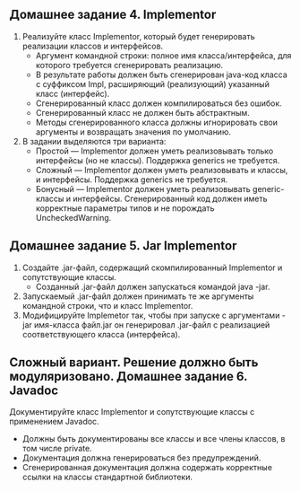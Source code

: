 Домашнее задание 4. Implementor
----
1. Реализуйте класс Implementor, который будет генерировать реализации классов и интерфейсов.
   * Аргумент командной строки: полное имя класса/интерфейса, для которого требуется сгенерировать реализацию.
   * В результате работы должен быть сгенерирован java-код класса с суффиксом Impl, расширяющий (реализующий) указанный класс (интерфейс).
   * Сгенерированный класс должен компилироваться без ошибок.
   * Сгенерированный класс не должен быть абстрактным.
   * Методы сгенерированного класса должны игнорировать свои аргументы и возвращать значения по умолчанию.
2. В задании выделяются три варианта:
   * Простой — Implementor должен уметь реализовывать только интерфейсы (но не классы). Поддержка generics не требуется.
   * Сложный — Implementor должен уметь реализовывать и классы, и интерфейсы. Поддержка generics не требуется.
   * Бонусный — Implementor должен уметь реализовывать generic-классы и интерфейсы. Сгенерированный код должен иметь корректные параметры типов и не порождать UncheckedWarning.

Домашнее задание 5. Jar Implementor
----
1. Создайте .jar-файл, содержащий скомпилированный Implementor и сопутствующие классы.
   * Созданный .jar-файл должен запускаться командой java -jar.
2. Запускаемый .jar-файл должен принимать те же аргументы командной строки, что и класс Implementor.
3. Модифицируйте Implemetor так, чтобы при запуске с аргументами -jar имя-класса файл.jar он генерировал .jar-файл с реализацией соответствующего класса (интерфейса).


Сложный вариант. Решение должно быть модуляризовано.
Домашнее задание 6. Javadoc
----
Документируйте класс Implementor и сопутствующие классы с применением Javadoc.
   * Должны быть документированы все классы и все члены классов, в том числе private.
   * Документация должна генерироваться без предупреждений.
   * Сгенерированная документация должна содержать корректные ссылки на классы стандартной библиотеки.

